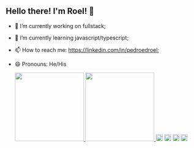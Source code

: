 ## Hello there! I'm Roel! 👋

- 🔭 I’m currently working on fullstack;
- 🌱 I’m currently learning javascript/typescript;
- 📫 How to reach me: https://linkedin.com/in/pedroedroel;
- 😄 Pronouns: He/His

  <div>
    <a href="https://linkedin.com/in/pedroedroel">
      <img height="180em" src="https://github-readme-stats.vercel.app/api?username=pedroedroel&theme=holi&show_icons=true" />
      <img height="180em" src="https://github-readme-stats.vercel.app/api/top-langs/?username=pedroedroel&layout=compat&langs_count=6&theme=holi" />
    </a>
    <img height ="18em" src="https://img.shields.io/badge/HTML5-E34F26?style=for-the-badge&logo=html5&logoColor=white">
    <img height ="18em" src="https://img.shields.io/badge/CSS3-1572B6?style=for-the-badge&logo=css3&logoColor=white">
    <img height ="18em" src="https://img.shields.io/badge/JavaScript-323330?style=for-the-badge&logo=javascript&logoColor=F7DF1E">
    <img height ="18em" src="https://img.shields.io/badge/Python-14354C?style=for-the-badge&logo=python&logoColor=white">
  </div>
